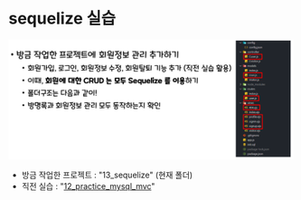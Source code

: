 # sequelize 실습

![alt text](image.png)

- 방금 작업한 프로젝트 : "13_sequelize" (현재 폴더)
- 직전 실습 : "[12_practice_mysql_mvc](https://github.com/purple11-11/SeSAC-Dobong1-Web/tree/main/12_practice_mysql_mvc)"
